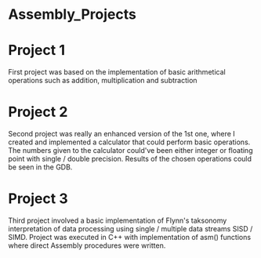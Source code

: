 # Assembly_Projects

# Project 1
  First project was based on the implementation of basic arithmetical operations such as addition, multiplication and subtraction

# Project 2
  Second project was really an enhanced version of the 1st one, where I created and implemented a calculator that could perform basic operations.
  The numbers given to the calculator could've been  either integer or floating point with single / double precision. 
  Results of the chosen operations could be seen in the GDB.

# Project  3
  Third project involved a basic implementation of Flynn's taksonomy interpretation of data processing using single / multiple data streams SISD / SIMD.
  Project was executed in C++ with implementation of asm() functions where direct Assembly procedures were written.
